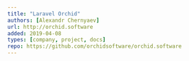 ```yaml
---
title: "Laravel Orchid"
authors: [Alexandr Chernyaev]
url: http://orchid.software
added: 2019-04-08
types: [company, project, docs]
repo: https://github.com/orchidsoftware/orchid.software
---
```

